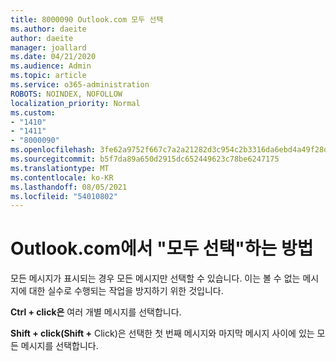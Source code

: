 ```yaml
---
title: 8000090 Outlook.com 모두 선택
ms.author: daeite
author: daeite
manager: joallard
ms.date: 04/21/2020
ms.audience: Admin
ms.topic: article
ms.service: o365-administration
ROBOTS: NOINDEX, NOFOLLOW
localization_priority: Normal
ms.custom:
- "1410"
- "1411"
- "8000090"
ms.openlocfilehash: 3fe62a9752f667c7a2a21282d3c954c2b3316da6ebd4a49f28dd2afb2444c7c1
ms.sourcegitcommit: b5f7da89a650d2915dc652449623c78be6247175
ms.translationtype: MT
ms.contentlocale: ko-KR
ms.lasthandoff: 08/05/2021
ms.locfileid: "54010802"
---
```

# <a name="how-to-select-all-in-outlookcom"></a>Outlook.com에서 "모두 선택"하는 방법

모든 메시지가 표시되는 경우 모든 메시지만 선택할 수 있습니다. 이는 볼 수 없는 메시지에 대한 실수로 수행되는 작업을 방지하기 위한 것입니다.

**Ctrl + click은** 여러 개별 메시지를 선택합니다.

**Shift + click(Shift +** Click)은 선택한 첫 번째 메시지와 마지막 메시지 사이에 있는 모든 메시지를 선택합니다.